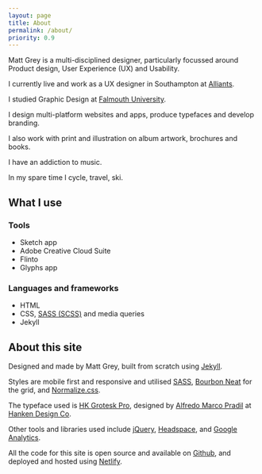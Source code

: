 ```yaml
---
layout: page
title: About
permalink: /about/
priority: 0.9
---
```


Matt Grey is a multi-disciplined designer, particularly focussed around Product design, User Experience (UX) and Usability.

I currently live and work as a UX designer in Southampton at [Alliants](http://alliants.com).

I studied Graphic Design at [Falmouth University](https://www.falmouth.ac.uk/graphicdesign).

I design multi-platform websites and apps, produce typefaces and develop branding.

I also work with print and illustration on album artwork, brochures and books.

I have an addiction to music.

In my spare time I cycle, travel, ski.

## What I use

### Tools
- Sketch app
- Adobe Creative Cloud Suite
- Flinto
- Glyphs app

### Languages and frameworks
- HTML
- CSS, [SASS (SCSS)](http://sass-lang.com/) and media queries
- Jekyll

## About this site
Designed and made by Matt Grey, built from scratch using [Jekyll](https://jekyllrb.com/).

Styles are mobile first and responsive and utilised [SASS](http://sass-lang.com/), [Bourbon Neat](http://neat.bourbon.io/) for the grid, and [Normalize.css](http://github.com/necolas/normalize.css).

The typeface used is [HK Grotesk Pro](https://hanken.co/product/hk-grotesk-pro/), designed by [Alfredo Marco Pradil](http://alfredomarcopradil.com/) at [Hanken Design Co](https://hanken.co/).

Other tools and libraries used include [jQuery](https://jquery.com/), [Headspace](https://github.com/gdub22/headspace), and [Google Analytics](http://google.com/analytics).

All the code for this site is open source and available on [Github](https://github.com/mattgreydesign/mattgreydesign.github.io), and deployed and hosted using [Netlify](http://mattgrey.netlify.com/).
